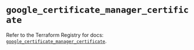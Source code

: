 # `google_certificate_manager_certificate`

Refer to the Terraform Registry for docs: [`google_certificate_manager_certificate`](https://registry.terraform.io/providers/hashicorp/google/5.30.0/docs/resources/certificate_manager_certificate).
